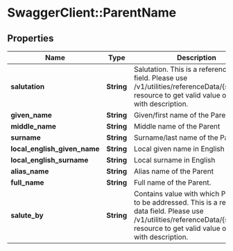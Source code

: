 # SwaggerClient::ParentName

## Properties
Name | Type | Description | Notes
------------ | ------------- | ------------- | -------------
**salutation** | **String** | Salutation. This is a reference data field. Please use /v1/utilities/referenceData/{salutation} resource to get valid value of this field with description. | [optional] 
**given_name** | **String** | Given/first name of the Parent | 
**middle_name** | **String** | Middle name of the Parent | [optional] 
**surname** | **String** | Surname/last name of the Parent | [optional] 
**local_english_given_name** | **String** | Local given name in English | [optional] 
**local_english_surname** | **String** | Local surname in English | [optional] 
**alias_name** | **String** | Alias name of the Parent | [optional] 
**full_name** | **String** | Full name of the Parent. | [optional] 
**salute_by** | **String** | Contains value with which Parent like to be addressed. This is a reference data field. Please use /v1/utilities/referenceData/{saluteBy} resource to get valid value of this field with description. | [optional] 

